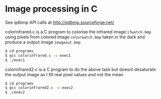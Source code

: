 # Image processing in C

See qdbmp API calls at http://qdbmp.sourceforge.net/

colorinfrared.c is a C program to colorise the infrared image ```ifwatch.bmp``` using pixels from colored image ```colorwatch.bmp``` taken in the dark and 
produce a output image  ```imageout.bmp```

```sh
$ cd programs
$ gcc colorinfrared.c -o exec1
$ ./exec1
```
colorinfrared2.c is a C program to do the above task but doesnt desaturate the output image as I fill real pixel values and not the mean

```sh
$ cd programs
$ gcc colorinfrared2.c -o exec2
$ ./exec2
```

